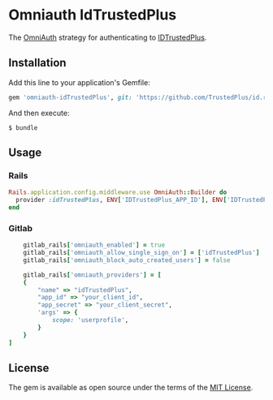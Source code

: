 # Omniauth IdTrustedPlus

The [OmniAuth](https://github.com/intridea/omniauth) strategy for authenticating to [IDTrustedPlus](https://id.trusted.plus).

## Installation

Add this line to your application's Gemfile:

```ruby
gem 'omniauth-idTrustedPlus', git: 'https://github.com/TrustedPlus/id.ruby.git'
```

And then execute:

    $ bundle

## Usage

### Rails

```ruby
Rails.application.config.middleware.use OmniAuth::Builder do
  provider :idTrustedPlus, ENV['IDTrustedPlus_APP_ID'], ENV['IDTrustedPlus_APP_SECRET']
end
```

### Gitlab

```ruby
    gitlab_rails['omniauth_enabled'] = true 
    gitlab_rails['omniauth_allow_single_sign_on'] = ['idTrustedPlus']
    gitlab_rails['omniauth_block_auto_created_users'] = false

    gitlab_rails['omniauth_providers'] = [
    {
        "name" => "idTrustedPlus",
        "app_id" => "your_client_id",
        "app_secret" => "your_client_secret",
        'args' => {
            scope: 'userprofile',
        }              
    }
]
```
## License

The gem is available as open source under the terms of the [MIT License](https://opensource.org/licenses/MIT).
